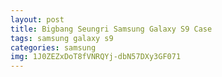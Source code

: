 ```yaml
---
layout: post
title: Bigbang Seungri Samsung Galaxy S9 Case
tags: samsung galaxy s9
categories: samsung
img: 1J0ZEZxDoT8fVNRQYj-dbN57DXy3GF071
---
```

